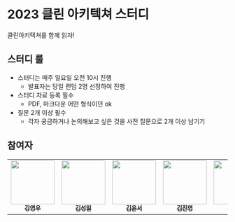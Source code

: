 # 2023 클린 아키텍쳐 스터디

클린아키텍쳐를 함께 읽자!

## 스터디 룰 
- 스터디는 매주 일요일 오전 10시 진행
  - 발표자는 당일 랜덤 2명 선정하여 진행
- 스터디 자료 등록 필수
  - PDF, 마크다운 어떤 형식이던 ok
- 질문 2개 이상 필수
  - 각자 궁금하거나 논의해보고 싶은 것을 사전 질문으로 2개 이상 남기기

## 참여자

<table>
  <tr>    
    <td align="center"><a href="https://github.com/rdd9223"><img src="https://avatars.githubusercontent.com/u/46023074?v=4" width="100px;" alt=""/><br /><sub><b>강영우</b></sub></a><br /></td>
    <td align="center"><a href="https://github.com/kshired"><img src="https://avatars.githubusercontent.com/u/36851531?v=4" width="100px;" alt=""/><br /><sub><b>김성일</b></sub></a><br /></td>
    <td align="center"><a href="https://github.com/ottlseo"><img src="https://avatars.githubusercontent.com/u/61778930?v=4" width="100px;" alt=""/><br /><sub><b>김윤서</b></sub></a><br /></td>
    <td align="center"><a href="https://github.com/gimquokka"><img src="https://avatars.githubusercontent.com/u/60743304?v=4" width="100px;" alt=""/><br /><sub><b>김진영</b></sub></a><br /></td>
    <td align="center"><a href="https://github.com/mokhs00"><img src="https://avatars.githubusercontent.com/u/72328687?v=4" width="100px;" alt=""/><br /><sub><b>김한수</b></sub></a><br /></td>
    <td align="center"><a href="https://github.com/Nahee-Park"><img src="https://avatars.githubusercontent.com/u/81923229?v=4" width="100px;" alt=""/><br /><sub><b>박나희</b></sub></a><br /></td>
    <td align="center"><a href="https://github.com/ritty27"><img src="https://avatars.githubusercontent.com/u/32264819?v=4" width="100px;" alt=""/><br /><sub><b>박지수</b></sub></a><br /></td>   
  </tr>
</table>
